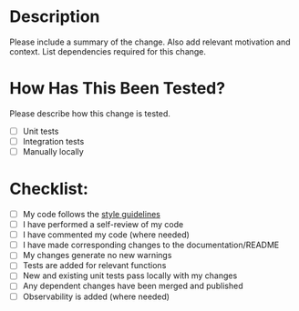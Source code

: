 # Description

Please include a summary of the change. Also add relevant motivation and context. List dependencies required for this change.

# How Has This Been Tested?

Please describe how this change is tested.

- [ ] Unit tests
- [ ] Integration tests
- [ ] Manually locally

# Checklist:

- [ ] My code follows the [style guidelines](https://github.com/uber-go/guide/blob/master/style.md)
- [ ] I have performed a self-review of my code
- [ ] I have commented my code (where needed)
- [ ] I have made corresponding changes to the documentation/README
- [ ] My changes generate no new warnings
- [ ] Tests are added for relevant functions
- [ ] New and existing unit tests pass locally with my changes
- [ ] Any dependent changes have been merged and published
- [ ] Observability is added (where needed)
